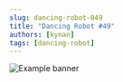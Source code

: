 ```yaml
---
slug: dancing-robot-049
title: "Dancing Robot #49"
authors: [kynan]
tags: [dancing-robot]
---
```


![Example banner](/img/stories/dancing-robot_new/049.png)
